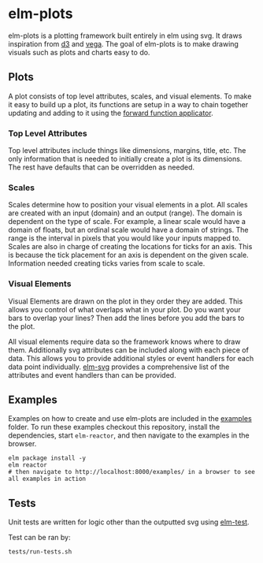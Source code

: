 # elm-plots
elm-plots is a plotting framework built entirely in elm using svg. It draws inspiration from [d3](https://github.com/mbostock/d3) and [vega](https://github.com/vega/vega). The goal of elm-plots is to make drawing visuals such as plots and charts easy to do.

## Plots
A plot consists of top level attributes, scales, and visual elements. To make it easy to build up a plot, its functions are setup in a way to chain together updating and adding to it using the [forward function applicator](http://package.elm-lang.org/packages/elm-lang/core/3.0.0/Basics#|).

### Top Level Attributes
Top level attributes include things like dimensions, margins, title, etc. The only information that is needed to initially create a plot is its dimensions. The rest have defaults that can be overridden as needed.

### Scales
Scales determine how to position your visual elements in a plot. All scales are created with an input (domain) and an output (range). The domain is dependent on the type of scale. For example, a linear scale would have a domain of floats, but an ordinal scale would have a domain of strings. The range is the interval in pixels that you would like your inputs mapped to. Scales are also in charge of creating the locations for ticks for an axis. This is because the tick placement for an axis is dependent on the given scale. Information needed creating ticks varies from scale to scale.

### Visual Elements
Visual Elements are drawn on the plot in they order they are added. This allows you control of what overlaps what in your plot. Do you want your bars to overlap your lines? Then add the lines before you add the bars to the plot.

All visual elements require data so the framework knows where to draw them. Additionally svg attributes can be included along with each piece of data. This allows you to provide additional styles or event handlers for each data point individually. [elm-svg](http://package.elm-lang.org/packages/evancz/elm-svg/latest) provides a comprehensive list of the attributes and event handlers than can be provided.

## Examples
Examples on how to create and use elm-plots are included in the [examples](examples/) folder. To run these examples checkout this repository, install the dependencies, start `elm-reactor`, and then navigate to the examples in the browser.

```
elm package install -y
elm reactor
# then navigate to http://localhost:8000/examples/ in a browser to see all examples in action
```

## Tests
Unit tests are written for logic other than the outputted svg using [elm-test](https://github.com/deadfoxygrandpa/elm-test).

Test can be ran by:

```
tests/run-tests.sh
```
